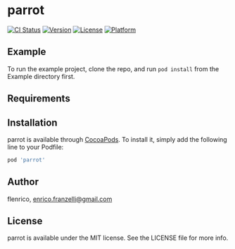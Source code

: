 # parrot

[![CI Status](https://img.shields.io/travis/flenrico/parrot.svg?style=flat)](https://travis-ci.org/flenrico/parrot)
[![Version](https://img.shields.io/cocoapods/v/parrot.svg?style=flat)](https://cocoapods.org/pods/parrot)
[![License](https://img.shields.io/cocoapods/l/parrot.svg?style=flat)](https://cocoapods.org/pods/parrot)
[![Platform](https://img.shields.io/cocoapods/p/parrot.svg?style=flat)](https://cocoapods.org/pods/parrot)

## Example

To run the example project, clone the repo, and run `pod install` from the Example directory first.

## Requirements

## Installation

parrot is available through [CocoaPods](https://cocoapods.org). To install
it, simply add the following line to your Podfile:

```ruby
pod 'parrot'
```

## Author

flenrico, enrico.franzelli@gmail.com

## License

parrot is available under the MIT license. See the LICENSE file for more info.
